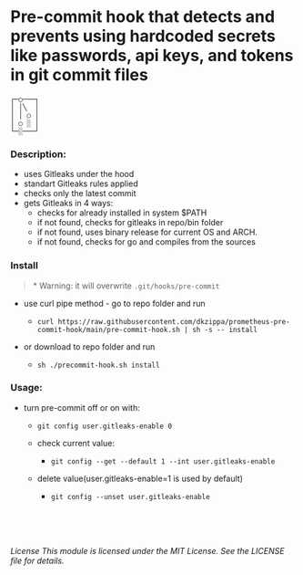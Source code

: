 # Pre-commit hook that detects and prevents using hardcoded secrets like passwords, api keys, and tokens in git commit files

```
┌─○───┐
│ │╲  │
│ │ ○ │
│ ○ ░ │
└─░───┘
```

### Description:
- uses Gitleaks under the hood
- standart Gitleaks rules applied
- checks only the latest commit
- gets Gitleaks in 4 ways:
  - checks for already installed in system $PATH 
  - if not found, checks for gitleaks in repo/bin folder
  - if not found, uses binary release for current OS and ARCH. 
  - if not found, checks for go and compiles from the sources

### Install
  > \* Warning: it will overwrite `.git/hooks/pre-commit`
- use curl pipe method - go to repo folder and run 
  - `curl https://raw.githubusercontent.com/dkzippa/prometheus-pre-commit-hook/main/pre-commit-hook.sh | sh -s -- install`

- or download to repo folder and run 
    - `sh ./precommit-hook.sh install`
    

### Usage:

- turn pre-commit off or on with: 
  - `git config user.gitleaks-enable 0`

  - check current value: 
    - `git config --get --default 1 --int user.gitleaks-enable`
  - delete value(user.gitleaks-enable=1 is used by default)
    - `git config --unset user.gitleaks-enable`

<br/>
<br/>
<br/>

_License
This module is licensed under the MIT License. See the LICENSE file for details._
